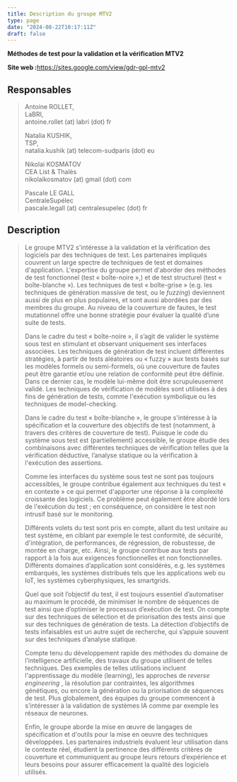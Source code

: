 ```yaml
---
title: Description du groupe MTV2
type: page
date: "2024-08-22T10:17:11Z"
draft: false
---
```


**Méthodes de test pour la validation et la vérification MTV2**

**Site web :**<https://sites.google.com/view/gdr-gpl-mtv2>

## **Responsables**

> Antoine ROLLET,  
> LaBRI,  
> antoine.rollet  (at) labri (dot) fr
> 
> Natalia KUSHIK,  
> TSP,  
> natalia.kushik  (at) telecom-sudparis (dot) eu
> 
> Nikolai KOSMATOV  
> CEA List & Thalès  
> nikolaikosmatov (at) gmail (dot) com  
>  
> 
> Pascale LE GALL  
> CentraleSupélec  
> pascale.legall  (at) centralesupelec (dot) fr  
>  

## **Description**

> Le groupe MTV2 s'intéresse à la validation et la vérification des logiciels par des techniques de test. Les partenaires impliqués couvrent un large spectre de techniques de test et  domaines d'application. L'expertise du groupe permet d'aborder des méthodes de test fonctionnel (test « boîte-noire »,) et de test structurel (test « boîte-blanche »). Les techniques de test « boîte-grise » (e.g. les techniques de génération massive de test, ou le _fuzzing_) deviennent aussi de plus en plus populaires,  et sont aussi abordées par des membres du groupe. Au niveau de la couverture de fautes, le test mutationnel offre une bonne stratégie pour évaluer la qualité d’une suite de tests.
> 
> Dans le cadre du test « boîte-noire », il s’agit de valider le système sous test en stimulant et observant uniquement ses interfaces associées. Les techniques de génération de test incluent différentes stratégies, à partir de tests aléatoires ou « fuzzy » aux tests basés sur les modèles formels ou semi-formels, où une couverture de fautes peut être garantie et/ou une relation de conformité peut être définie. Dans ce dernier cas, le modèle lui-même doit être scrupuleusement validé. Les techniques de vérification de modèles sont utilisées à des fins de génération de tests, comme l'exécution symbolique ou les techniques de model-checking.
> 
> Dans le cadre du test « boîte-blanche », le groupe s'intéresse à la spécification et la couverture des objectifs de test (notamment, à travers des critères de couverture de test). Puisque le code du système sous test est (partiellement) accessible, le groupe étudie des combinaisons avec différentes techniques de vérification telles que la vérification déductive, l’analyse statique ou la vérification à l'exécution des assertions.
> 
> Comme  les interfaces du système sous test ne sont pas toujours accessibles, le groupe contribue également aux techniques du test « en contexte »  ce qui permet d'apporter une réponse à la complexité croissante des logiciels. Ce problème peut également être abordé lors de l'exécution du test ; en conséquence, on considère le test non intrusif basé sur le monitoring.
> 
> Différents volets du test sont pris en compte, allant du  test unitaire au test  système, en ciblant par exemple le test conformité, de sécurité, d'intégration, de performances, de régression, de robustesse, de montée en charge, etc. Ainsi, le groupe contribue aux tests par rapport à la fois aux exigences fonctionnelles et non fonctionnelles. Différents domaines d’application sont considérés, e.g. les systèmes embarqués, les systèmes distribués tels que les applications web ou IoT, les systèmes cyberphysiques, les smartgrids.
> 
> Quel que soit l’objectif du test, il est toujours essentiel d’automatiser au maximum le procédé, de minimiser le nombre de séquences de test ainsi que d’optimiser le processus d’exécution de test. On compte sur des techniques de sélection et de priorisation des tests ainsi que sur des techniques de génération de tests. La détection d’objectifs de tests infaisables est un autre sujet de recherche, qui s’appuie souvent sur des techniques d’analyse statique.
> 
> Compte tenu du développement rapide des méthodes du domaine de l’intelligence artificielle, des travaux du groupe utilisent de telles techniques. Des exemples de telles utilisations incluent l'apprentissage du modèle (learning), les approches de _reverse engineering_ , la résolution par contraintes, les algorithmes génétiques, ou encore la génération ou la priorisation de séquences de test. Plus globalement, des équipes du groupe commencent à s’intéresser à la validation de systèmes IA comme par exemple les réseaux de neurones.
> 
> Enfin, le groupe aborde la mise en œuvre de langages de spécification et d'outils pour la mise en oeuvre des techniques développées. Les partenaires industriels évaluent leur utilisation dans le contexte réel, étudient la pertinence des différents critères de couverture et communiquent au groupe leurs retours d’expérience et leurs besoins pour assurer efficacement la qualité des logiciels utilisés.
